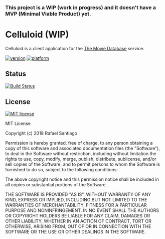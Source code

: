 ### This project is a WIP (work in progress) and it doesn't have a MVP (Minimal Viable Product) yet.

# Celluloid (WIP)
Celluloid is a client application for the [The Movie Database](https://www.themoviedb.org/) service.

[![version](https://img.shields.io/badge/version-alpha-ababab.svg)](https://github.com/rmxsantiago/celluloid)
[![platform](https://img.shields.io/badge/platform-android-green.svg)](https://github.com/rmxsantiago/celluloid)

## Status
[![Build Status](https://travis-ci.org/rmxsantiago/celluloid.svg?branch=master)](https://travis-ci.org/rmxsantiago/celluloid)


## License
[![MIT license](https://img.shields.io/badge/License-MIT-blue.svg)](https://github.com/rmxsantiago/celluloid)

MIT License

Copyright (c) 2018 Rafael Santiago

Permission is hereby granted, free of charge, to any person obtaining a copy
of this software and associated documentation files (the "Software"), to deal
in the Software without restriction, including without limitation the rights
to use, copy, modify, merge, publish, distribute, sublicense, and/or sell
copies of the Software, and to permit persons to whom the Software is
furnished to do so, subject to the following conditions:

The above copyright notice and this permission notice shall be included in all
copies or substantial portions of the Software.

THE SOFTWARE IS PROVIDED "AS IS", WITHOUT WARRANTY OF ANY KIND, EXPRESS OR
IMPLIED, INCLUDING BUT NOT LIMITED TO THE WARRANTIES OF MERCHANTABILITY,
FITNESS FOR A PARTICULAR PURPOSE AND NONINFRINGEMENT. IN NO EVENT SHALL THE
AUTHORS OR COPYRIGHT HOLDERS BE LIABLE FOR ANY CLAIM, DAMAGES OR OTHER
LIABILITY, WHETHER IN AN ACTION OF CONTRACT, TORT OR OTHERWISE, ARISING FROM,
OUT OF OR IN CONNECTION WITH THE SOFTWARE OR THE USE OR OTHER DEALINGS IN THE
SOFTWARE.
